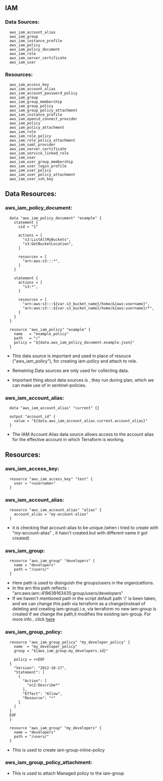 ## IAM
### Data Sources:
      aws_iam_account_alias
      aws_iam_group
      aws_iam_instance_profile
      aws_iam_policy
      aws_iam_policy_document
      aws_iam_role
      aws_iam_server_certificate
      aws_iam_user


### Resources:
      aws_iam_access_key
      aws_iam_account_alias
      aws_iam_account_password_policy
      aws_iam_group
      aws_iam_group_membership
      aws_iam_group_policy
      aws_iam_group_policy_attachment
      aws_iam_instance_profile
      aws_iam_openid_connect_provider
      aws_iam_policy
      aws_iam_policy_attachment
      aws_iam_role
      aws_iam_role_policy
      aws_iam_role_policy_attachment
      aws_iam_saml_provider
      aws_iam_server_certificate
      aws_iam_service_linked_role
      aws_iam_user
      aws_iam_user_group_membership
      aws_iam_user_login_profile
      aws_iam_user_policy
      aws_iam_user_policy_attachment
      aws_iam_user_ssh_key


## Data Resources:
### aws_iam_policy_document:
      data "aws_iam_policy_document" "example" {
        statement {
          sid = "1"

          actions = [
            "s3:ListAllMyBuckets",
            "s3:GetBucketLocation",
          ]

          resources = [
            "arn:aws:s3:::*",
          ]
        }

        statement {
          actions = [
            "s3:*",
          ]

          resources = [
            "arn:aws:s3:::${var.s3_bucket_name}/home/&{aws:username}",
            "arn:aws:s3:::${var.s3_bucket_name}/home/&{aws:username}/*",
          ]
        }
      }

      resource "aws_iam_policy" "example" {
        name   = "example_policy"
        path   = "/"
        policy = "${data.aws_iam_policy_document.example.json}"
      }
      
- This data source is important and used in place of resouce ("aws_iam_policy"), for creating iam-policy and attach to role.

- Remaining Data sources are only used for collecting data.

- Important thing about data sources is , they run during plan, which we can make use of in sentinel-policies.

### aws_iam_account_alias:
      data "aws_iam_account_alias" "current" {}

      output "account_id" {
        value = "${data.aws_iam_account_alias.current.account_alias}"
      }
- The IAM Account Alias data source allows access to the account alias for the effective account in which Terraform is working.



## Resources:
### aws_iam_access_key:
      resource "aws_iam_access_key" "test" {
        user = "<username>"
      }




### aws_iam_account_alias:
      resource "aws_iam_account_alias" "alias" {
        account_alias = "my-account-alias"
      }
- it is checking that account-alias to be unique.(when i tried to create with "my-account-alias" , it hasn't created.but with different name it got created)


### aws_iam_group:
      resource "aws_iam_group" "developers" {
        name = "developers"
        path = "/users/"
      }
- Here path is used to disinguish the groups/users in the organizattions.
- In the arn this path reflects : "arn:aws:iam::419639163435:group/users/developers"
- If we haven't mentioned path in the script default path '/' is been taken, and we can change this path via terraform as a change(instead of deleting and creating iam-group).i.e, via terraform no new iam-group is created if we change the path,it modifies the existing iam-group.
For more info , click [here](https://stackoverflow.com/questions/46324062/in-aws-iam-what-is-the-purpose-use-of-the-path-variable)




### aws_iam_group_policy:
      resource "aws_iam_group_policy" "my_developer_policy" {
        name  = "my_developer_policy"
        group = "${aws_iam_group.my_developers.id}"

        policy = <<EOF
      {
        "Version": "2012-10-17",
        "Statement": [
          {
            "Action": [
              "ec2:Describe*"
            ],
            "Effect": "Allow",
            "Resource": "*"
          }
        ]
      }
      EOF
      }

      resource "aws_iam_group" "my_developers" {
        name = "developers"
        path = "/users/"
      }
      

 - This is used to create iam-group-inline-policy
 
 ### aws_iam_group_policy_attachment:
 - This is used to attach Managed policy to the iam-group
 
 
